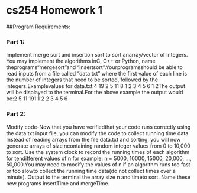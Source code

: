 # cs254 Homework 1
##Program Requirements:
### Part 1:
Implement merge sort and insertion sort to sort anarray/vector of integers.  You may implement the algorithms inC, C++ or Python, name theprograms“mergesort”and “insertsort”.Yourprogramsshould be able to read inputs from a file called “data.txt” where the first value of each line is the number of integers that need to be sorted, followed by the integers.Examplevalues for data.txt:4 19 2 5 11 8 1 2 3 4 5 6 1 2The output will be displayed to the terminal.For the above example the output would be:2 5 11 191 1 2 2 3 4 5 6 
### Part 2:
Modify code-Now that you have verifiedthat your code runs correctly using the data.txt input file, you can modify the code to collect running time data.  Instead of reading arrays from the file data.txt and sorting, you will now generate arrays of size ncontaining random integer values from 0 to 10,000 to sort.  Use the system clock to record the running times of each algorithm for tendifferent values of n for example: n = 5000, 10000, 15000, 20,000, ..., 50,000.You may need to modify the values of n if an algorithm runs too fast or too slowto collect the running time data(do not collect times over a minute). Output to the terminal the array size n and timeto sort.  Name these new programs insertTime and mergeTime.  


